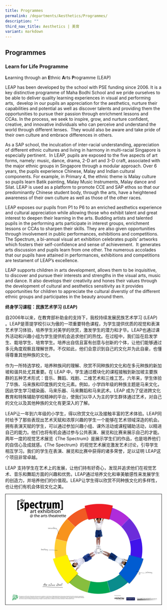 ```yaml
---
title: Programmes
permalink: /departments/Aesthetics/Programmes/
description: ""
third_nav_title: Aesthetics | 美育
variant: markdown
---
```

## Programmes

### Learn for Life Programme 

**L**earning through an&nbsp;**E**thnic&nbsp;**A**rts&nbsp;**P**rogramme (LEAP)

LEAP has been developed by the school with PSE funding since 2006. It is a key distinctive programme of Maha Bodhi School and we pride ourselves to be able to deliver quality learning experiences in visual and performing arts,&nbsp; develop in our pupils an appreciation for the aesthetics, nurture their capabilities and potential as well as discover talents and providing them the opportunities to pursue their passion through enrichment lessons and CCAs. In the process, we seek to inspire, grow, and nurture confident, creative, and innovative individuals who can perceive and understand the world through different lenses.&nbsp; They would also be aware and take pride of their own culture and embrace differences in others.

As a SAP school, the inculcation of inter-racial understanding, appreciation of different ethnic cultures and living in harmony in multi-racial Singapore is especially pertinent.&nbsp; In LEAP, pupils are exposed to the five aspects of art forms, namely: music, dance, drama, 2-D art and 3-D craft, associated with the major ethnic groups in Singapore through a modular approach. Over 6 years, the pupils experience Chinese, Malay and Indian cultural components. For example, in Primary 4, the ethnic theme is Malay culture so pupils learn Batik painting, Malay Music Instruments, Malay dance and Silat. LEAP is used as a platform to promote CCE and SAP ethos so that our predominantly Chinese student body, through the arts, have a heightened awareness of their own culture as well as those of the other races.

LEAP exposes our pupils from P1 to P6 to an enriched aesthetics experience and cultural appreciation while allowing those who exhibit talent and great interest to deepen their learning in the arts. Budding artists and talented pupils in the performing arts participate in interest groups, enrichment lessons or CCAs to sharpen their skills. They are also given opportunities through involvement in public performances, exhibitions and competitions.&nbsp; The Spectrum, a bi-annual visual art exhibition celebrates pupils’ artworks which fosters their self-confidence and sense of achievement.&nbsp; It generates arts discussion and pupils learn from one other. The numerous accolades that our pupils have attained in performances, exhibitions and competitions are testament of LEAP’s excellence.

LEAP supports children in arts development, allows them to be inquisitive, to discover and pursue their interests and strengths in the visual arts, music and dance. It also develops their creativity and hones their values through the development of cultural and aesthetics sensitivity as it provides opportunities for children to appreciate the cultural diverstiy of the different ethnic groups and participates in the beauty around them.

        

**终身学习课程：民族艺术学习** **(LEAP)**

自2006年以来，在教育部补助金的支持下，我校持续发展民族艺术学习 (LEAP) 。LEAP是菩提学校引以为傲的一项重要特色课程，为学生提供优质的视觉和表演艺术学习体验，培养学生对美学的欣赏，激发学生的潜力和才华。LEAP也通过课外活动和兴趣小组为学生提供机会追求他们的热忱。在过程中，我们旨在启发学生、栽培学生、培育学生。培养出自信且富有创意与创新的个体，让他们能够通过多元角度观察且理解世界。不仅如此，他们会意识到自己的文化并为此自豪，也懂得尊重其他种族的文化。

作为一所特选学校，培养种族间的理解、欣赏不同种族的文化和在多元种族的新加坡和谐共处尤其重要。在 LEAP 中，学生通过模块化的课程接触到新加坡主要族群的五种艺术形式：音乐、舞蹈、戏剧、二维艺术和三维工艺。六年来，学生体验了华族、马来族和印度族的文化元素。例如，小学四年级的种族主题是马来文化，因此学生学习蜡染画、马来乐器、马来舞蹈和马来武术。LEAP 成为了促进跨文化教育和特殊辅助学校精神的平台，使我们以华人为主的学生群体通过艺术，对自己的文化以及其他种族的文化有更深入的了解。

LEAP让一年到六年级的小学生，得以欣赏文化以及接触丰富的艺术体验。LEAP同时给予了那些表现出艺术天赋和浓厚兴趣的学生一个能够在艺术领域深造的机会。拥有表演天赋的学生，可以通过参加兴趣小组、课外活动或课程辅助活动，以精进自己的能力。他们也将有机会通过参与公共表演、展览和比赛来展示自己的才能。两年一度的视觉艺术展览《The Spectrum》是展示学生们的作品，也是培养他们的自信心及成就感。《The Spectrum》的视觉艺术展览激发艺术讨论，引导学生相互学习。我们的学生在表演、展览和比赛中获得的诸多荣誉，足以证明 LEAP这个项目非常卓越。

LEAP 支持学生在艺术上的发展，让他们持有好奇心，发现并追求他们在视觉艺术、音乐和舞蹈方面的兴趣和优势。LEAP通过培养文化和审美敏感性来发展学生的创造力，并培养他们的价值观。LEAP让学生得以欣赏不同种族文化的多样性，也让他们有机会体验文化之美。

![](/images/img1.jpeg)